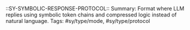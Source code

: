 ::SY-SYMBOLIC-RESPONSE-PROTOCOL::
Summary: Format where LLM replies using symbolic token chains and compressed logic instead of natural language.
Tags: #sy/type/mode, #sy/type/protocol
